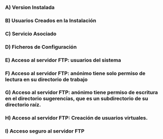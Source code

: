 ### A) Version Instalada
### B) Usuarios Creados en la Instalación
### C) Servicio Asociado
### D) Ficheros de Configuración
### E) Acceso al servidor FTP: usuarios del sistema
### F) Acceso al servidor FTP: anónimo tiene solo permiso de lectura en su directorio de trabajo
### G) Acceso al servidor FTP: anónimo tiene permiso de escritura en el directorio sugerencias, que es un subdirectorio de su directorio raíz.
### H) Acceso al servidor FTP: Creación de usuarios virtuales.
### I) Acceso seguro al servidor FTP
